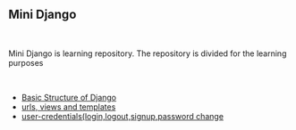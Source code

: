 <h2>Mini Django</h2>
<br>
<p>Mini Django is learning repository. The repository is divided for the learning purposes </p>
<br>
<ul>
   <li><a href="">Basic Structure of Django</a></li>
   <li><a href="">urls, views and templates</a></li>
   <li><a href="">user-credentials(login,logout,signup,password change</a></li>
</ul>
